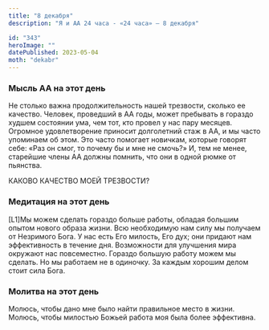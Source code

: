 ```yaml
---
title: "8 декабря"
description: "Я и АА 24 часа - «24 часа» — 8 декабря"

id: "343"
heroImage: ""
datePublished: 2023-05-04
moth: "dekabr"
---
```


### Мысль АА на этот день

Не столько важна продолжительность нашей трезвости, сколько ее качество.
Человек, проведший в АА годы, может пребывать в гораздо худшем состоянии ума,
чем тот, кто провел у нас пару месяцев. Огромное удовлетворение приносит
долголетний стаж в АА, и мы часто упоминаем об этом. Это часто помогает
новичкам, которые говорят себе: «Раз он смог, то почему бы и мне не смочь?» И,
тем не менее, старейшие члены АА должны помнить, что они в одной рюмке от
пьянства.

КАКОВО КАЧЕСТВО МОЕЙ ТРЕЗВОСТИ?

### Медитация на этот день

[L1]Мы можем сделать гораздо больше работы, обладая большим опытом нового
образа жизни. Всю необходимую нам силу мы получаем от Незримого Бога. У нас
есть Его милость, Его дух; они придают нам эффективность в течение дня.
Возможности для улучшения мира окружают нас повсеместно. Гораздо большую
работу можем мы сделать. Но мы работаем не в одиночку. За каждым хорошим делом
стоит сила Бога.

### Молитва на этот день

Молюсь, чтобы дано мне было найти правильное место в жизни. Молюсь, чтобы
милостью Божьей работа моя была более эффективна.
